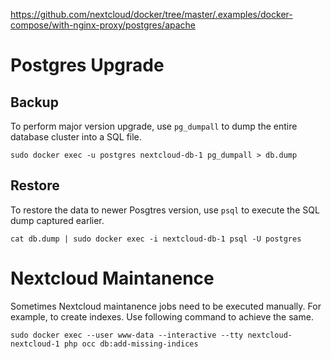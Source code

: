https://github.com/nextcloud/docker/tree/master/.examples/docker-compose/with-nginx-proxy/postgres/apache


# Postgres Upgrade

## Backup
To perform major version upgrade, use `pg_dumpall` to dump the entire database cluster into a SQL file.


    sudo docker exec -u postgres nextcloud-db-1 pg_dumpall > db.dump


## Restore
To restore the data to newer Posgtres version, use `psql` to execute the SQL dump captured earlier.


    cat db.dump | sudo docker exec -i nextcloud-db-1 psql -U postgres


# Nextcloud Maintanence

Sometimes Nextcloud maintanence jobs need to be executed manually. For example, to create indexes. Use following command to achieve the same.


    sudo docker exec --user www-data --interactive --tty nextcloud-nextcloud-1 php occ db:add-missing-indices
